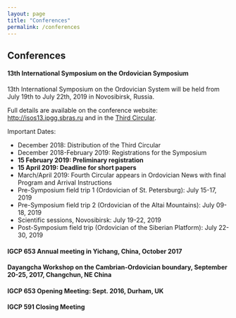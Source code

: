 ```yaml
---
layout: page
title: "Conferences"
permalink: /conferences
---
```

## Conferences


#### 13th International Symposium on the Ordovician Symposium

13th International Symposium on the Ordovician System will be held from July 19th to July 22th, 2019 in Novosibirsk, Russia.

Full details are available on the conference website: <http://isos13.ipgg.sbras.ru> and in the [Third Circular](files/ISOS13-3circular.pdf).

Important Dates:

* December 2018: Distribution of the Third Circular
* December 2018-February 2019: Registrations for the Symposium
* **15 February 2019: Preliminary registration**
* **15 April 2019: Deadline for short papers**
* March/April 2019: Fourth Circular appears in Ordovician News with final Program and Arrival Instructions
* Pre-Symposium field trip 1 (Ordovician of St. Petersburg): July 15-17, 2019
* Pre-Symposium field trip 2 (Ordovician of the Altai Mountains): July 09-18, 2019
* Scientific sessions, Novosibirsk: July 19-22, 2019
* Post-Symposium field trip (Ordovician of the Siberian Platform): July 22-30, 2019


#### IGCP 653 Annual meeting in Yichang, China, October 2017

#### Dayangcha Workshop on the Cambrian-Ordovician boundary, September 20-25, 2017, Changchun, NE China

#### IGCP 653 Opening Meeting: Sept. 2016, Durham, UK

#### IGCP 591 Closing Meeting